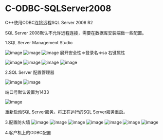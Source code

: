 # C-ODBC-SQLServer2008
C++使用ODBC连接远程SQL Server 2008 R2

SQL Server 2008默认不允许远程连接，需要在数据库安装端做一些配置。

1.SQL Server Management Studio

![image](https://github.com/LchenXidian/C-ODBC-SQLServer2008/blob/master/images/1.png)
![image](https://github.com/LchenXidian/C-ODBC-SQLServer2008/blob/master/images/2.png)
![image](https://github.com/LchenXidian/C-ODBC-SQLServer2008/blob/master/images/3.png)
展开安全性=>登录名=>sa 右键属性

![image](https://github.com/LchenXidian/C-ODBC-SQLServer2008/blob/master/images/4.png)
![image](https://github.com/LchenXidian/C-ODBC-SQLServer2008/blob/master/images/5.png)
![image](https://github.com/LchenXidian/C-ODBC-SQLServer2008/blob/master/images/6.png)
![image](https://github.com/LchenXidian/C-ODBC-SQLServer2008/blob/master/images/7.png)

2.SQL Server 配置管理器

![image](https://github.com/LchenXidian/C-ODBC-SQLServer2008/blob/master/images/8.png)
![image](https://github.com/LchenXidian/C-ODBC-SQLServer2008/blob/master/images/9.png)

端口号默认设置为1433

![image](https://github.com/LchenXidian/C-ODBC-SQLServer2008/blob/master/images/10.png)

重新启动SQL Server服务。将正在运行的SQL Server服务重启。

3.配置防火墙
![image](https://github.com/LchenXidian/C-ODBC-SQLServer2008/blob/master/images/11.png)
![image](https://github.com/LchenXidian/C-ODBC-SQLServer2008/blob/master/images/12.png)
![image](https://github.com/LchenXidian/C-ODBC-SQLServer2008/blob/master/images/13.png)
![image](https://github.com/LchenXidian/C-ODBC-SQLServer2008/blob/master/images/14.png)
![image](https://github.com/LchenXidian/C-ODBC-SQLServer2008/blob/master/images/15.png)
![image](https://github.com/LchenXidian/C-ODBC-SQLServer2008/blob/master/images/16.png)
![image](https://github.com/LchenXidian/C-ODBC-SQLServer2008/blob/master/images/17.png)

4.客户机上的ODBC配置




